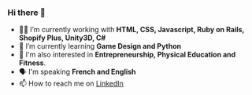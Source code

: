 ### Hi there 👋

- 👨‍💻 I’m currently working with **HTML, CSS, Javascript, Ruby on Rails, Shopify Plus, Unity3D, C#**
- 🌱 I’m currently learning **Game Design and Python**
- 🔭 I'm also interested in **Entrepreneurship, Physical Education and Fitness**.
- 🗣️ I'm speaking **French and English**
- 📫 How to reach me on [LinkedIn](https://www.linkedin.com/in/guillaume-garcia/)

<!--
**guillaumeag/guillaumeag** is a ✨ _special_ ✨ repository because its `README.md` (this file) appears on your GitHub profile.

Here are some ideas to get you started:

- 🔭 I’m currently working on ...
- 🌱 I’m currently learning ...
- 👯 I’m looking to collaborate on ...
- 🤔 I’m looking for help with ...
- 💬 Ask me about ...
- 📫 How to reach me: ...
- 😄 Pronouns: ...
- ⚡ Fun fact: ...
-->
